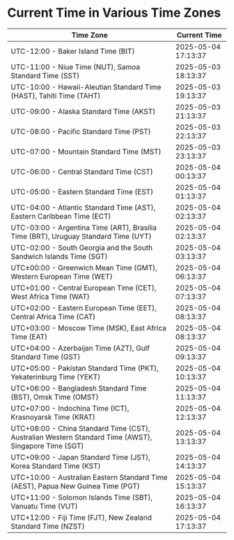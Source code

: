 # Current Time in Various Time Zones

| Time Zone | Current Time |
|-----------|--------------|
| UTC-12:00 - Baker Island Time (BIT) | 2025-05-04 17:13:37 |
| UTC-11:00 - Niue Time (NUT), Samoa Standard Time (SST) | 2025-05-03 18:13:37 |
| UTC-10:00 - Hawaii-Aleutian Standard Time (HAST), Tahiti Time (TAHT) | 2025-05-03 19:13:37 |
| UTC-09:00 - Alaska Standard Time (AKST) | 2025-05-03 21:13:37 |
| UTC-08:00 - Pacific Standard Time (PST) | 2025-05-03 22:13:37 |
| UTC-07:00 - Mountain Standard Time (MST) | 2025-05-03 23:13:37 |
| UTC-06:00 - Central Standard Time (CST) | 2025-05-04 00:13:37 |
| UTC-05:00 - Eastern Standard Time (EST) | 2025-05-04 01:13:37 |
| UTC-04:00 - Atlantic Standard Time (AST), Eastern Caribbean Time (ECT) | 2025-05-04 02:13:37 |
| UTC-03:00 - Argentina Time (ART), Brasília Time (BRT), Uruguay Standard Time (UYT) | 2025-05-04 02:13:37 |
| UTC-02:00 - South Georgia and the South Sandwich Islands Time (SGT) | 2025-05-04 03:13:37 |
| UTC±00:00 - Greenwich Mean Time (GMT), Western European Time (WET) | 2025-05-04 06:13:37 |
| UTC+01:00 - Central European Time (CET), West Africa Time (WAT) | 2025-05-04 07:13:37 |
| UTC+02:00 - Eastern European Time (EET), Central Africa Time (CAT) | 2025-05-04 08:13:37 |
| UTC+03:00 - Moscow Time (MSK), East Africa Time (EAT) | 2025-05-04 08:13:37 |
| UTC+04:00 - Azerbaijan Time (AZT), Gulf Standard Time (GST) | 2025-05-04 09:13:37 |
| UTC+05:00 - Pakistan Standard Time (PKT), Yekaterinburg Time (YEKT) | 2025-05-04 10:13:37 |
| UTC+06:00 - Bangladesh Standard Time (BST), Omsk Time (OMST) | 2025-05-04 11:13:37 |
| UTC+07:00 - Indochina Time (ICT), Krasnoyarsk Time (KRAT) | 2025-05-04 12:13:37 |
| UTC+08:00 - China Standard Time (CST), Australian Western Standard Time (AWST), Singapore Time (SGT) | 2025-05-04 13:13:37 |
| UTC+09:00 - Japan Standard Time (JST), Korea Standard Time (KST) | 2025-05-04 14:13:37 |
| UTC+10:00 - Australian Eastern Standard Time (AEST), Papua New Guinea Time (PGT) | 2025-05-04 15:13:37 |
| UTC+11:00 - Solomon Islands Time (SBT), Vanuatu Time (VUT) | 2025-05-04 16:13:37 |
| UTC+12:00 - Fiji Time (FJT), New Zealand Standard Time (NZST) | 2025-05-04 17:13:37 |
